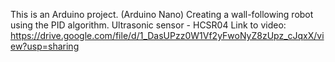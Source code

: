 This is an Arduino project. (Arduino Nano)
Creating a wall-following robot using the PID algorithm.
Ultrasonic sensor - HCSR04
Link to video: https://drive.google.com/file/d/1_DasUPzz0W1Vf2yFwoNyZ8zUpz_cJqxX/view?usp=sharing

